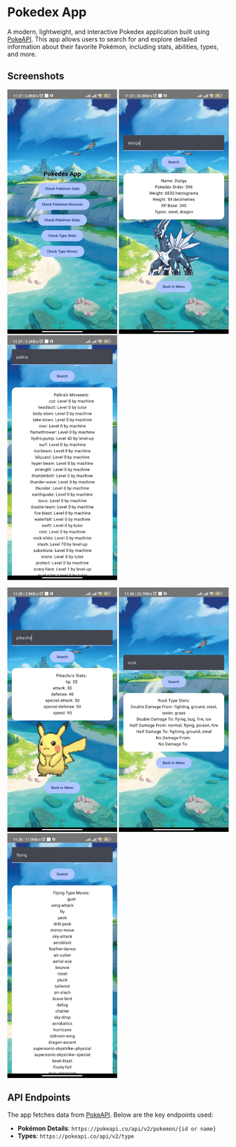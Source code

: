 

# Pokedex App

A modern, lightweight, and interactive Pokedex application built using [PokeAPI](https://pokeapi.co). This app allows users to search for and explore detailed information about their favorite Pokémon, including stats, abilities, types, and more.


## Screenshots

<img src="Screenshots/MainMenu.jpg" alt="Main Menu" width="250">    <img src="Screenshots/PokeData.jpg" alt="Pokemon Data" width="250">    <img src="Screenshots/PokeMovesets.jpg" alt="Pokemon Movesets" width="250">

<img src="Screenshots/PokeStats.jpg" alt="Pokemon Stats" width="250">    <img src="Screenshots/TypeStats.jpg" alt="Type Stats" width="250">    <img src="Screenshots/TypeMoves.jpg" alt="Type Moves" width="250">

## API Endpoints

The app fetches data from [PokeAPI](https://pokeapi.co). Below are the key endpoints used:

- **Pokémon Details**: `https://pokeapi.co/api/v2/pokemon/{id or name}`
- **Types**: `https://pokeapi.co/api/v2/type`
